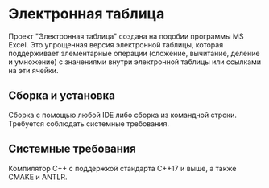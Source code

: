 # Электронная таблица

Проект "Электронная таблица" создана на подобии программы MS Excel. Это упрощенная версия электронной таблицы, которая поддерживает элементарные операции (сложение, вычитание, деление и умножение) с значениями внутри электронной таблицы или ссылками на эти ячейки. 


## Сборка и установка
Сборка с помощью любой IDE либо сборка из командной строки. Требуется соблюдать системные требования.

## Системные требования
Компилятор С++ с поддержкой стандарта C++17 и выше, а также CMAKE и ANTLR.